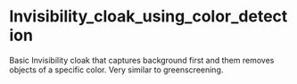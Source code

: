 # lnvisibility_cloak_using_color_detection
Basic Invisibility cloak that captures background first and them removes objects of a specific color. Very similar to greenscreening.
